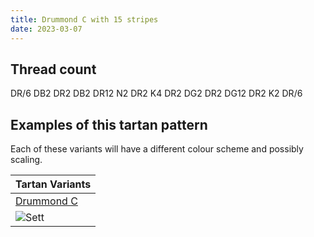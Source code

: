 ```yaml
---
title: Drummond C with 15 stripes
date: 2023-03-07
---
```



## Thread count
DR/6 DB2 DR2 DB2 DR12 N2 DR2 K4 DR2 DG2 DR2 DG12 DR2 K2 DR/6

## Examples of this tartan pattern
Each of these variants will have a different colour scheme and possibly scaling.

| Tartan Variants |
|---------|
| [Drummond C](/variants/dr/6/db2/dr2/db2/dr12/n2/dr2/k4/dr2/dg2/dr2/dg12/dr2/k2/dr/6-db000052-dg11450d-draa0000-k000000-naaaaaa/)|
|![Sett](/variants/dr/6/db2/dr2/db2/dr12/n2/dr2/k4/dr2/dg2/dr2/dg12/dr2/k2/dr/6-db000052-dg11450d-draa0000-k000000-naaaaaa/sett.png)|
